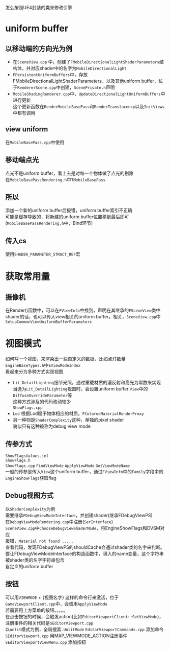 怎么按照UE4封装的类来修改引擎  
# uniform buffer
## 以移动端的方向光为例  
* 在`SceneView.cpp` 中，创建了`FMobileDirectionalLightShaderParameters`结构体，并对应shader中的名字为`MobileDirectionalLight`  
* `FPersistentUniformBuffers`中，存放FMobileDirectionalLightShaderParameters，以及其他uniform buffer，位于`RendererScene.cpp`中创建，`ScenePrivate.h`声明
* `MobileShadingRenderer.cpp`中，`UpdateDirectionalLightUniformBuffers`中进行更新   
这个更新函数在`RenderMobileBasePass`和`RenderTranslucency`以及`InitViews`中都有调用
## view uniform
在`MobileBasePass.cpp`中使用
## 移动端点光
点光不是uniform buffer，看上去是对每一个物体做了点光的剔除  
在`MobileBasePassRendering.h`中`TMobileBasePass`
## 所以
添加一个新的uniform buffer后报错，uniform buffer索引不正确   
可能是缓存导致的，将新建的uniform buffer位置移到最后即可(`MobileBasePassRendering.h`中，Bind环节)  
## 传入cs
使用`SHADER_PARAMETER_STRUCT_REF`宏
# 获取常用量
## 摄像机
在Render()函数中，可以在`FViewInfo`中找到，声明在其继承的`FSceneView`类中  
shader的话，也可以传入view相关的uniform buffer。相关，`SceneView.cpp`中`SetupCommonViewUniformBufferParameters`  
# 视图模式
如何写一个视图，来渲染出一些自定义的数据，比如点灯数量  
`EngineBaseTypes.h`中`EViewModeIndex`  
看起来分为多种方式实现视图  
* `Lit_DetailLighting`细节光照，通过重载材质的漫反射和高光为常数来实现  
当选为`Lit_DetailLighting`视图时，会设置uniform buffer `View`中的`DiffuseOverrideParameter`等  
这种方式涉及的代码改动较少  
`ShowFlags.cpp`
* `Lod`  根据Lod赋予物体相应的材质。`FColoredMaterialRenderProxy`
* 另一种则是`ShaderComplexity`这种，单独的pixel shader  
貌似只有这种被称为debug view mode
## 传参方式
`ShowFlagsValues.inl`  
`ShowFlags.h`  
`ShowFlags.cpp`  `FindViewMode` `ApplyViewMode`  `GetViewModeName`  
一般的传参是传入`View`这个uniform buffer，通过`FViewInfo`中的`Family`字段中的`EngineShowFlags`获取flag
## Debug视图方式
以`ShaderComplexity`为例  
需要继承`FDebugViewModeInterface`，并创建shader(继承FDebugViewPS)  
在`DebugViewModeRendering.cpp`中注册(`SerInterface`)  
`SceneView.cpp`中`ChooseDebugViewShaderMode`，将EngineShowFlags和DVSM对应  
报错，`Material not found .....`  
查看代码，发现FDebugViewPS的shouldCache会通过shader类的名字来判断。要让FDebugViewModeInterface的构造函数中，填入的name变量，这个字符串被shader类的名字字符串包含  
自定义的uniform buffer
## 按钮
可以用`VIEWMODE` + {视图名字} 这样的命令行来激活，位于`GameViewportClient.cpp`中，会调用`ApplyViewMode`  
若需要用上方菜单的按钮。。。。。  
在点击按钮的时候，会触发action(比如`EditorViewportClient::SetViewMode`)，注册事件的相关代码是`SEditorViewport.cpp`  
以`unlit`模式为例，全局搜索`.UnlitMode`
`EditorViewportCommands.cpp` 添加命令  
`SEditorViewport.cpp` 用MAP_VIEWMODE_ACTION注册事件  
`SEditorViewportViewMenu.cpp` 添加按钮
